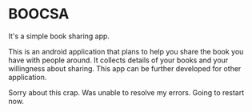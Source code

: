 # BOOCSA
It's a simple book sharing app.

This is an android application that plans to help you share the book you have with people around.
It collects details of your books and your willingness about sharing.
This app can be further developed for other application.

Sorry about this crap. Was unable to resolve my errors. Going to restart now.
